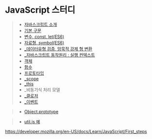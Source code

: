 # JavaScript 스터디

> + [자바스크립트 소개](md/intro.md)
> + [기본 구문](md/syntaxBasic.md)
> + [변수, const, let(ES6)](md/variable.md)
> + [자료형, symbol(ES6)](md/dataType.md)
> + [_데이터유형 검증, 암묵적 강제 형 변환](md/dataType_check.md)
> + [_자바스크립트 동작원리 : 실행 컨텍스트](md/excutionContext.md)
> + [객체](md/object.md)
> + [함수](md/function.md)
> + [프로토타입](md/prototype.md)
> + [_scope](md/scope.md)
> + [_this](md/this.md)
> + _비동기식 처리 모델
> + [_클로저](md/clousure.md)
> + [_이벤트](md/event.md)

> + [Object.prototype](md/object.prototype.md)

> + [util.js 예](md/util.js.md)


https://developer.mozilla.org/en-US/docs/Learn/JavaScript/First_steps